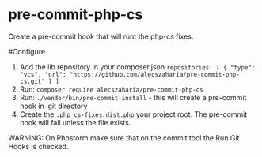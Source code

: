 # pre-commit-php-cs
Create a pre-commit hook that will runt the php-cs fixes.

#Configure
1. Add the lib repository in your composer.json
    `repositories: [
      {
      "type": "vcs",
      "url": "https://github.com/alecszaharia/pre-commit-php-cs.git"
      }
    ]`
2. Run: `composer require alecszaharia/pre-commit-php-cs`
3. Run: `./vendor/bin/pre-commit-install` - this will create a pre-commit hook in .git directory 
4. Create the `.php_cs-fixes.dist.php` your project root. The pre-commit hook will fail unless the file exists.

WARNING: On Phpstorm make sure that on the commit tool the Run Git Hooks is checked.